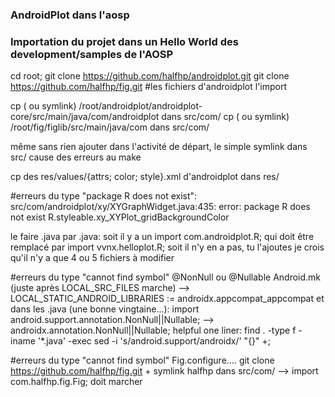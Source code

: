 ### AndroidPlot dans l'aosp


### Importation du projet dans un Hello World des development/samples de l'AOSP
cd root; 
git clone https://github.com/halfhp/androidplot.git
git clone https://github.com/halfhp/fig.git #les fichiers d'androidplot l'import

cp ( ou symlink) /root/androidplot/androidplot-core/src/main/java/com/androidplot dans src/com/
cp ( ou symlink) /root/fig/figlib/src/main/java/com dans src/com/

même sans rien ajouter dans l'activité de départ, le simple symlink dans src/ cause des erreurs au make

cp des res/values/{attrs; color; style}.xml d'androidplot dans res/

#erreurs du type "package R does not exist":
src/com/androidplot/xy/XYGraphWidget.java:435: error: package R does not exist
                R.styleable.xy_XYPlot_gridBackgroundColor
                
le faire .java par .java: soit il y a un import com.androidplot.R; qui doit être remplacé par import vvnx.helloplot.R; 
	soit il n'y en a pas, tu l'ajoutes
je crois qu'il n'y a que 4 ou 5 fichiers à modifier

#erreurs du type "cannot find symbol" @NonNull ou @Nullable
	Android.mk (juste après LOCAL_SRC_FILES marche) --> LOCAL_STATIC_ANDROID_LIBRARIES := androidx.appcompat_appcompat
	et dans les .java (une bonne vingtaine...): import android.support.annotation.NonNull||Nullable; --> androidx.annotation.NonNull||Nullable;
	helpful one liner: find . -type f -iname '*.java' -exec sed -i 's/android.support/androidx/' "{}" +;
	
#erreurs du type "cannot find symbol" Fig.configure....
	git clone https://github.com/halfhp/fig.git + symlink halfhp dans src/com/ --> import com.halfhp.fig.Fig; doit marcher

